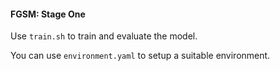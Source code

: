 #### FGSM: Stage One
Use `train.sh` to train and evaluate the model. 

You can use `environment.yaml` to setup a suitable environment.
